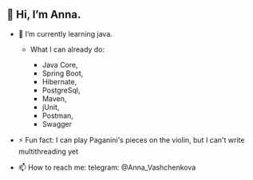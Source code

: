 ## 👋 Hi, I’m Anna. 
- 🌱 I’m currently learning java.
  - What I can already do:

    - Java Core,
    - Spring Boot,
    - Hibernate,
    - PostgreSql,
    - Maven,
    - jUnit,
    - Postman,
    - Swagger

- ⚡ Fun fact: I can play Paganini's pieces on the violin, but I can't write multithreading yet

- 📫 How to reach me: telegram: @Anna_Vashchenkova
<!--
**Anna-Vashchenkova/Anna-Vashchenkova** is a ✨ _special_ ✨ repository because its `README.md` (this file) appears on your GitHub profile.

Here are some ideas to get you started:
-->
